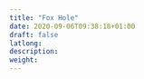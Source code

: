```yaml
---
title: "Fox Hole"
date: 2020-09-06T09:38:18+01:00
draft: false
latlong:
description:
weight:
---
```


